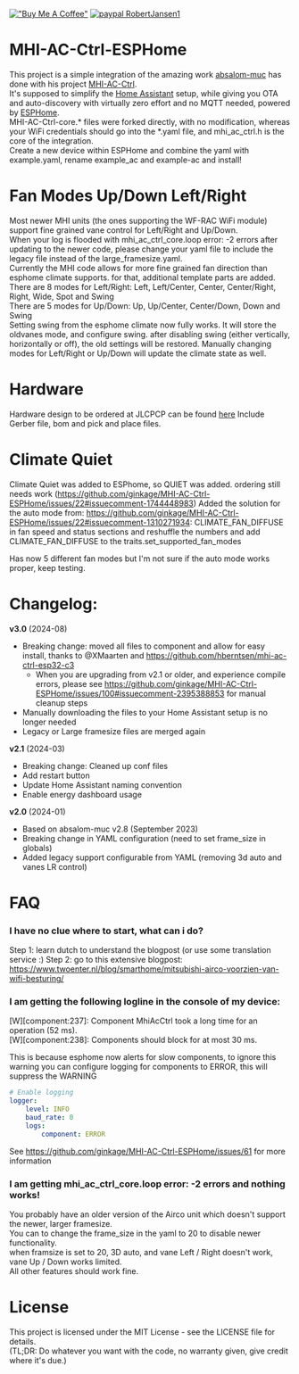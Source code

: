 [!["Buy Me A Coffee"](https://www.buymeacoffee.com/assets/img/custom_images/orange_img.png)](https://www.buymeacoffee.com/ginkage)
[![paypal RobertJansen1](https://www.paypalobjects.com/en_GB/i/btn/btn_donate_LG.gif)](https://www.paypal.com/donate/?hosted_button_id=TL3SFZ4P6ZDHN)

# MHI-AC-Ctrl-ESPHome
This project is a simple integration of the amazing work [absalom-muc](https://github.com/absalom-muc) has done with his project [MHI-AC-Ctrl](https://github.com/absalom-muc/MHI-AC-Ctrl).\
It's supposed to simplify the [Home Assistant](https://www.home-assistant.io/) setup, while giving you OTA and auto-discovery with virtually zero effort and no MQTT needed, powered by [ESPHome](https://esphome.io/).\
MHI-AC-Ctrl-core.\* files were forked directly, with no modification, whereas your WiFi credentials should go into the \*.yaml file, and mhi_ac_ctrl.h is the core of the integration.\
Create a new device within ESPHome and combine the yaml with example.yaml, rename example_ac and example-ac and install!

# Fan Modes Up/Down Left/Right
Most newer MHI units (the ones supporting the WF-RAC WiFi module) support fine grained vane control for Left/Right and Up/Down.  
When your log is flooded with mhi_ac_ctrl_core.loop error: -2 errors after updating to the newer code, please change your yaml file to include the legacy file instead of the large_framesize.yaml.  
Currently the MHI code allows for more fine grained fan direction than esphome climate supports. for that, additional template parts are added.  
There are 8 modes for Left/Right: Left, Left/Center, Center, Center/Right, Right, Wide, Spot and Swing  
There are 5 modes for Up/Down: Up, Up/Center, Center/Down, Down and Swing  
Setting swing from the esphome climate now fully works. It will store the oldvanes mode, and configure swing. after disabling swing (either vertically, horizontally or off), the old settings will be restored. Manually changing modes for Left/Right or Up/Down will update the climate state as well.

# Hardware
Hardware design to be ordered at JLCPCP can be found [here](LCPCB/Hardware.md) Include Gerber file, bom and pick and place files.

# Climate Quiet

Climate Quiet was added to ESPhome, so QUIET was added. ordering still needs work (https://github.com/ginkage/MHI-AC-Ctrl-ESPHome/issues/22#issuecomment-1744448983)
Added the solution for the auto mode from: https://github.com/ginkage/MHI-AC-Ctrl-ESPHome/issues/22#issuecomment-1310271934:
CLIMATE_FAN_DIFFUSE in fan speed and status sections and reshuffle the numbers and add CLIMATE_FAN_DIFFUSE to the traits.set_supported_fan_modes

Has now 5 different fan modes but I'm not sure if the auto mode works proper, keep testing.

# Changelog:

**v3.0** (2024-08)
 - Breaking change: moved all files to component and allow for easy install, thanks to @XMaarten and https://github.com/hberntsen/mhi-ac-ctrl-esp32-c3
   - When you are upgrading from v2.1 or older, and experience compile errors, please see https://github.com/ginkage/MHI-AC-Ctrl-ESPHome/issues/100#issuecomment-2395388853 for manual cleanup steps
 - Manually downloading the files to your Home Assistant setup is no longer needed
 - Legacy or Large framesize files are merged again

**v2.1** (2024-03)
 - Breaking change: Cleaned up conf files
 - Add restart button
 - Update Home Assistant naming convention
 - Enable energy dashboard usage 

**v2.0** (2024-01)
 - Based on absalom-muc v2.8 (September 2023)
 - Breaking change in YAML configuration (need to set frame_size in globals)
 - Added legacy support configurable from YAML (removing 3d auto and vanes LR control)

# FAQ

### I have no clue where to start, what can i do?
Step 1: learn dutch to understand the blogpost (or use some translation service :) 
Step 2: go to this extensive blogpost: https://www.twoenter.nl/blog/smarthome/mitsubishi-airco-voorzien-van-wifi-besturing/ 
  
### I am getting the following logline in the console of my device:   
[W][component:237]: Component MhiAcCtrl took a long time for an operation (52 ms).  
[W][component:238]: Components should block for at most 30 ms.  

This is because esphome now alerts for slow components, to ignore this warning you can configure logging for components to ERROR, this will suppress the WARNING
```yaml
# Enable logging
logger:
    level: INFO
    baud_rate: 0
    logs:
        component: ERROR
```

See https://github.com/ginkage/MHI-AC-Ctrl-ESPHome/issues/61 for more information  

### I am getting mhi_ac_ctrl_core.loop error: -2 errors and nothing works!  
You probably have an older version of the Airco unit which doesn't support the newer, larger framesize.   
You can to change the frame_size in the yaml to 20 to disable newer functionality.  
when framsize is set to 20, 3D auto, and vane Left / Right doesn't work, vane Up / Down works limited.  
All other features should work fine.  


# License
This project is licensed under the MIT License - see the LICENSE file for details.\
(TL;DR: Do whatever you want with the code, no warranty given, give credit where it's due.)
